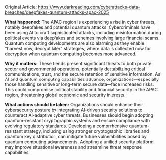 Original Article: https://www.darkreading.com/cyberattacks-data-breaches/deepfakes-quantum-attacks-apac-2025

**What happened:** The APAC region is experiencing a rise in cyber threats, notably deepfakes and potential quantum attacks. Cybercriminals have been using AI to craft sophisticated attacks, including misinformation during political events via deepfakes and schemes involving large financial scams. Quantum computing developments are also alarming as they enable "harvest now, decrypt later" strategies, where data is collected now for decryption when quantum computing becomes more advanced.

**Why it matters:** These trends present significant threats to both private sector and governmental operations, potentially destabilizing critical communications, trust, and the secure retention of sensitive information. As AI and quantum computing capabilities advance, organizations—especially those handling sensitive or long-term secure data—face increased risks. This could compromise political stability and financial security in the APAC region, threatening global economic and security interests.

**What actions should be taken:** Organizations should enhance their cybersecurity posture by integrating AI-driven security solutions to counteract AI-adaptive cyber threats. Businesses should begin adopting quantum-resistant cryptographic systems and ensure compliance with evolving regulatory standards. Developing a comprehensive quantum-resistant strategy, including using stronger cryptographic libraries and quantum key distribution, can mitigate future vulnerabilities posed by quantum computing advancements. Adopting a unified security platform may improve situational awareness and streamline threat response capabilities.